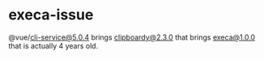 # execa-issue

@vue/cli-service@5.0.4 brings clipboardy@2.3.0 that brings execa@1.0.0 that is actually 4 years old.
